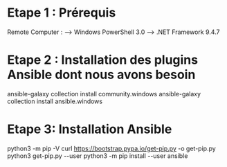 # Etape 1 : Prérequis
Remote Computer :
   --> Windows PowerShell 3.0
   --> .NET Framework 9.4.7

# Etape 2 : Installation des plugins Ansible dont nous avons besoin
ansible-galaxy collection install community.windows 
ansible-galaxy collection install ansible.windows

# Etape 3: Installation Ansible
python3 -m pip -V
curl https://bootstrap.pypa.io/get-pip.py -o get-pip.py
python3 get-pip.py --user
python3 -m pip install --user ansible


